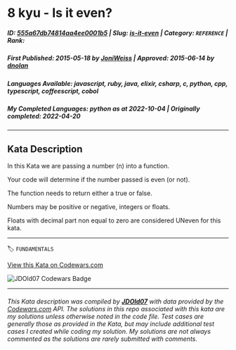 # 8 kyu - Is it even?

##### **ID**: [555a67db74814aa4ee0001b5](https://www.codewars.com/kata/555a67db74814aa4ee0001b5) | **Slug**: [is-it-even](https://www.codewars.com/kata/555a67db74814aa4ee0001b5) | **Category**: `REFERENCE` | **Rank**: <span style="color:white">8 kyu</span>

##### **First Published**: 2015-05-18 ***by*** [JoniWeiss](https://www.codewars.com/users/JoniWeiss) | **Approved**: 2015-06-14 ***by*** [dnolan](https://www.codewars.com/users/dnolan)

##### **Languages Available**: javascript, ruby, java, elixir, csharp, c, python, cpp, typescript, coffeescript, cobol

##### **My Completed Languages**: python ***as at*** 2022-10-04 | **Originally completed**: 2022-04-20

---

## Kata Description


In this Kata we are passing a number (n) into a function. 



Your code will determine if the number passed is even (or not). 



The function needs to return either a true or false. 



Numbers may be positive or negative, integers or floats.



Floats with decimal part non equal to zero are considered UNeven for this kata.

---


🏷 `FUNDAMENTALS`


[View this Kata on Codewars.com](https://www.codewars.com/kata/555a67db74814aa4ee0001b5)

![](https://www.codewars.com/users/jdold07/badges/large "JDOld07 Codewars Badge")

---

###### *This Kata description was compiled by [**JDOld07**](https://tpstech.dev) with data provided by the [Codewars.com](https://www.codewars.com) API.  The solutions in this repo associated with this kata are my solutions unless otherwise noted in the code file.  Test cases are generally those as provided in the Kata, but may include additional test cases I created while coding my solution.  My solutions are not always commented as the solutions are rarely submitted with comments.*
